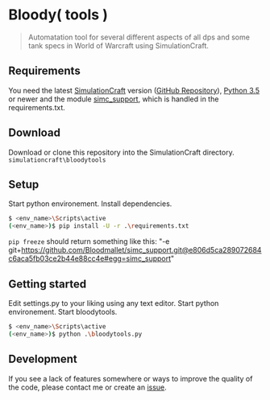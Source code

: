 Bloody( tools )
===========

> Automatation tool for several different aspects of all dps and some tank specs in World of Warcraft using SimulationCraft.

## Requirements
You need the latest [SimulationCraft](http://downloads.simulationcraft.org/?C=M;O=D) version ([GitHub Repository](https://github.com/simulationcraft/simc)), [Python 3.5](https://www.python.org/downloads/) or newer and the module [simc_support](https://github.com/Bloodmallet/simc_support), which is handled in the requirements.txt.

## Download
Download or clone this repository into the SimulationCraft directory. `simulationcraft\bloodytools`

## Setup
Start python environement. Install dependencies.
```sh
$ <env_name>\Scripts\active
(<env_name>)$ pip install -U -r .\requirements.txt
```

`pip freeze` should return something like this: "-e git+https://github.com/Bloodmallet/simc_support.git@e806d5ca289072684c6aca5fb03ce2b44e88cc4e#egg=simc_support"

## Getting started
Edit settings.py to your liking using any text editor. Start python environement. Start bloodytools.
```sh
$ <env_name>\Scripts\active
(<env_name>)$ python .\bloodytools.py
```

## Development
If you see a lack of features somewhere or ways to improve the quality of the code, please contact me or create an [issue](https://github.com/Bloodmallet/bloodytools/issues).
